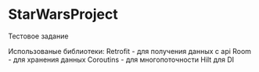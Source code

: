 # StarWarsProject

Тестовое задание

Использованые библиотеки:
Retrofit - для получения данных с api
Room - для хранения данных
Coroutins - для многопоточности
Hilt для DI
